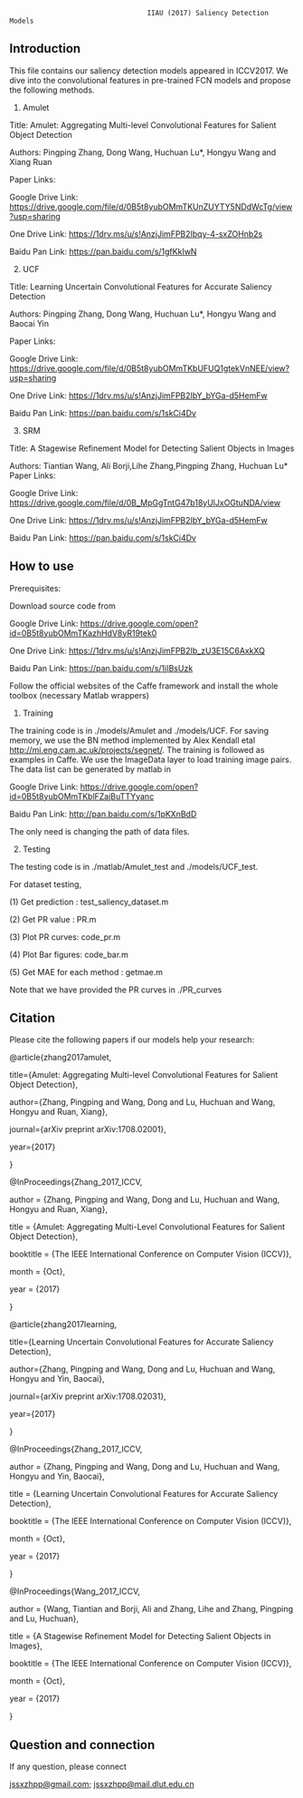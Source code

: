                                       IIAU (2017) Saliency Detection Models
                                      
Introduction
------------------------------------------------------------------------------------------------------------------
This file contains our saliency detection models appeared in ICCV2017. We dive into the convolutional features in pre-trained FCN models and propose the following methods.

1) Amulet

Title: Amulet: Aggregating Multi-level Convolutional Features for Salient Object Detection

Authors: Pingping Zhang, Dong Wang, Huchuan Lu*, Hongyu Wang and Xiang Ruan

Paper Links: 

Google Drive Link: https://drive.google.com/file/d/0B5t8yubOMmTKUnZUYTY5NDdWcTg/view?usp=sharing

One Drive    Link: https://1drv.ms/u/s!AnzjJimFPB2Ibqy-4-sxZOHnb2s

Baidu Pan    Link: https://pan.baidu.com/s/1gfKkIwN

2) UCF

Title: Learning Uncertain Convolutional Features for Accurate Saliency Detection

Authors: Pingping Zhang, Dong Wang, Huchuan Lu*, Hongyu Wang and Baocai Yin

Paper Links: 

Google Drive Link: https://drive.google.com/file/d/0B5t8yubOMmTKbUFUQ1gtekVnNEE/view?usp=sharing

One Drive    Link: https://1drv.ms/u/s!AnzjJimFPB2IbY_bYGa-d5HemFw

Baidu Pan    Link: https://pan.baidu.com/s/1skCi4Dv

3) SRM

Title: A Stagewise Refinement Model for Detecting Salient Objects in Images

Authors: Tiantian Wang, Ali Borji,Lihe Zhang,Pingping Zhang, Huchuan Lu*
Paper Links: 

Google Drive Link: https://drive.google.com/file/d/0B_MpGgTntG47b18yUlJxOGtuNDA/view

One Drive    Link: https://1drv.ms/u/s!AnzjJimFPB2IbY_bYGa-d5HemFw

Baidu Pan    Link: https://pan.baidu.com/s/1skCi4Dv

How to use
--------------------------------------------------------------------------------------------------------------

Prerequisites:

Download source code from  

Google Drive Link: https://drive.google.com/open?id=0B5t8yubOMmTKazhHdV8yR19tek0 

One Drive    Link: https://1drv.ms/u/s!AnzjJimFPB2Ib_zU3E15C6AxkXQ 

Baidu Pan    Link: https://pan.baidu.com/s/1jIBsUzk


Follow the official websites of the Caffe framework and install the whole toolbox (necessary Matlab wrappers)

1) Training

The training code is in ./models/Amulet and ./models/UCF. For saving memory, we use the BN method implemented by Alex Kendall etal http://mi.eng.cam.ac.uk/projects/segnet/. The training is followed as examples in Caffe. 
We use the ImageData layer to load training image pairs. The data list can be generated by matlab in 

Google Drive Link: https://drive.google.com/open?id=0B5t8yubOMmTKblFZajBuTTYyanc

Baidu Pan    Link: http://pan.baidu.com/s/1pKXnBdD

The only need is changing the path of data files.

2) Testing

The testing code is in ./matlab/Amulet_test and ./models/UCF_test.

For dataset testing,

(1) Get prediction : test_saliency_dataset.m

(2) Get PR value : PR.m

(3) Plot PR curves: code_pr.m

(4) Plot Bar figures: code_bar.m

(5) Get MAE for each method : getmae.m

Note that we have provided the PR curves in ./PR_curves

Citation
---------------------------------------------------------------------------------------------------------------------
Please cite the following papers if our models help your research:

@article{zhang2017amulet,

  title={Amulet: Aggregating Multi-level Convolutional Features for Salient Object Detection},
  
  author={Zhang, Pingping and Wang, Dong and Lu, Huchuan and Wang, Hongyu and Ruan, Xiang},
  
  journal={arXiv preprint arXiv:1708.02001},
  
  year={2017}
  
}

@InProceedings{Zhang_2017_ICCV,

author = {Zhang, Pingping and Wang, Dong and Lu, Huchuan and Wang, Hongyu and Ruan, Xiang},

title = {Amulet: Aggregating Multi-Level Convolutional Features for Salient Object Detection},

booktitle = {The IEEE International Conference on Computer Vision (ICCV)},

month = {Oct},

year = {2017}

}

@article{zhang2017learning,

  title={Learning Uncertain Convolutional Features for Accurate Saliency Detection},
  
  author={Zhang, Pingping and Wang, Dong and Lu, Huchuan and Wang, Hongyu and Yin, Baocai},
  
  journal={arXiv preprint arXiv:1708.02031},
  
  year={2017}
  
}

@InProceedings{Zhang_2017_ICCV,

author = {Zhang, Pingping and Wang, Dong and Lu, Huchuan and Wang, Hongyu and Yin, Baocai},

title = {Learning Uncertain Convolutional Features for Accurate Saliency Detection},

booktitle = {The IEEE International Conference on Computer Vision (ICCV)},

month = {Oct},

year = {2017}

}

@InProceedings{Wang_2017_ICCV,

author = {Wang, Tiantian and Borji, Ali and Zhang, Lihe and Zhang, Pingping and Lu, Huchuan},

title = {A Stagewise Refinement Model for Detecting Salient Objects in Images},

booktitle = {The IEEE International Conference on Computer Vision (ICCV)},

month = {Oct},

year = {2017}

}

Question and connection
------------------------------------------------------------------------------------------------------------------
If any question, please connect

jssxzhpp@gmail.com;  jssxzhpp@mail.dlut.edu.cn
